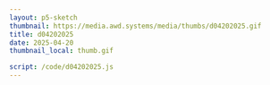 ```yaml
---
layout: p5-sketch
thumbnail: https://media.awd.systems/media/thumbs/d04202025.gif
title: d04202025
date: 2025-04-20
thumbnail_local: thumb.gif

script: /code/d04202025.js
---
```

